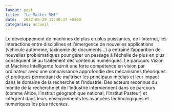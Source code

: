 ```yaml
---
layout: post
title:  "Le Master VMI"
date:   2022-06-29 12:40:37 +0200
categories: accueil
---
```


Le développement de machines de plus en plus puissantes, de l’Internet, les interactions entre
disciplines et l’émergence de nouvelles applications (véhicule autonome, taxinomie de documents…) a
entraîné l’apparition de nouvelles problématiques pour gérer un passage à l’échelle de plus en plus
conséquent lié au traitement des contenus numériques.
Le parcours Vision et Machine Intelligente fournit une forte compétence en vision par ordinateur avec
une connaissance approfondie des mécanismes théoriques et pratiques permettant de maîtriser les
principaux médias et leur impact dans le domaine de la recherche et l’industrie. Des acteurs
reconnus du monde de la recherche et de l’industrie interviennent dans ce parcours (comme Altice,
l’institut géographique national, l’Institut Pasteur) et intègrent dans leurs enseignements les
avancées technologiques et numériques les plus récentes.